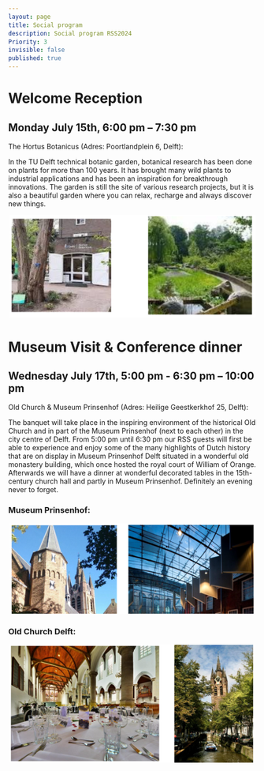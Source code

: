 ```yaml
---
layout: page
title: Social program
description: Social program RSS2024
Priority: 3
invisible: false
published: true
---
```



# Welcome Reception
## Monday July 15th,  6:00 pm – 7:30 pm

The Hortus Botanicus (Adres: Poortlandplein 6, Delft):

In the TU Delft technical botanic garden, botanical research has been done on plants for more than 100 years. It has brought many wild plants to industrial applications and has been an inspiration for breakthrough innovations. The garden is still the site of various research projects, but it is also a beautiful garden where you can relax, recharge and always discover new things.

<div style="text-align: center;">
     <img alt="reception" src="/2024/images/reception.png" style="width: 500px; " />
</div>


# Museum Visit & Conference dinner
## Wednesday July 17th, 5:00 pm - 6:30 pm – 10:00 pm

Old Church & Museum Prinsenhof (Adres: Heilige Geestkerkhof 25, Delft):

The banquet will take place in the inspiring environment of the historical Old Church and in part of the Museum Prinsenhof (next to each other) in the city centre of Delft.  From 5:00 pm until 6:30 pm our RSS guests will first be able to experience and enjoy some of the many highlights of Dutch history that are on display in Museum Prinsenhof Delft situated in a wonderful old monastery building, which once hosted the royal court of William of Orange. Afterwards we will have a dinner at wonderful decorated tables in the 15th-century church hall and partly in Museum Prinsenhof. Definitely an evening never to forget. 

### Museum Prinsenhof:

<div style="text-align: center;">
 <img alt="museum" src="/2024/images/museum.png" style="width: 500px; " />
</div>

### Old Church Delft:
<div style="text-align: center;">
 <img alt="dinner" src="/2024/images/dinner.png" style="width: 500px; " />
</div>


